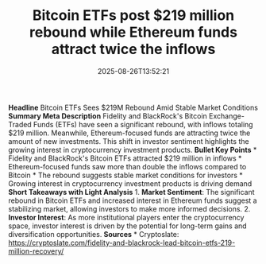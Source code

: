 ﻿---
title: "Bitcoin ETFs post $219 million rebound while Ethereum funds attract twice the inflows"
date: "2025-08-26T13:52:21"
category: "Markets"
summary: ""
slug: "bitcoin etfs post 219 million rebound while ethereum funds a"
source_urls:
  - "https://cryptoslate.com/fidelity-and-blackrock-lead-bitcoin-etfs-219-million-recovery/"
seo:
  title: "Bitcoin ETFs post $219 million rebound while Ethereum funds attract twice the inflows | Hash n Hedge"
  description: ""
  keywords: ["news", "markets", "brief"]
---
**Headline** Bitcoin ETFs Sees $219M Rebound Amid Stable Market Conditions  **Summary Meta Description** Fidelity and BlackRock's Bitcoin Exchange-Traded Funds (ETFs) have seen a significant rebound, with inflows totaling $219 million. Meanwhile, Ethereum-focused funds are attracting twice the amount of new investments. This shift in investor sentiment highlights the growing interest in cryptocurrency investment products.  **Bullet Key Points**  * Fidelity and BlackRock's Bitcoin ETFs attracted $219 million in inflows * Ethereum-focused funds saw more than double the inflows compared to Bitcoin * The rebound suggests stable market conditions for investors * Growing interest in cryptocurrency investment products is driving demand  **Short Takeaways with Light Analysis**  1. **Market Sentiment**: The significant rebound in Bitcoin ETFs and increased interest in Ethereum funds suggest a stabilizing market, allowing investors to make more informed decisions. 2. **Investor Interest**: As more institutional players enter the cryptocurrency space, investor interest is driven by the potential for long-term gains and diversification opportunities.  **Sources** * Cryptoslate: https://cryptoslate.com/fidelity-and-blackrock-lead-bitcoin-etfs-219-million-recovery/ 
